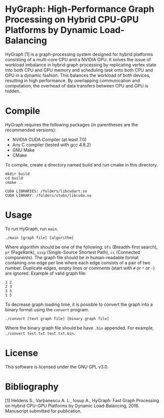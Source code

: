 # HyGraph: High-Performance Graph Processing on Hybrid CPU-GPU Platforms by Dynamic Load-Balancing

HyGraph [1] is a graph-processing system designed for hybrid platforms consisting of a multi-core CPU and a NVIDIA GPU. It solves the issue of workload imbalance in hybrid graph processing by replicating vertex state into both CPU and GPU memory and scheduling task onto both CPU and GPU in a dynamic fashion. This balances the workload of both devices, resulting in high performance. By overlapping communication and computation, the overhead of data transfers between CPU and GPU is hidden.

# Compile 
HyGraph requires the following packages (in parentheses are the recommended versions):
* NVIDIA CUDA Compiler (at least 7.0)
* Any C compiler (tested with gcc 4.8.2)
* GNU Make
* CMake

To compile, create a directory named build and run cmake in this directory.

```
mkdir build
cd build
cmake ..

CUDA LIBRARIES: /folders/libcudart.so
CUDA LIBRARY: /folders/stubs/libcuda.so

```

# Usage
To run HyGraph, run `main`.

```
./main [graph file] [algorithm]

```

Where algorithm should be one of the following: `bfs` (Breadth-first search), `pr` (PageRank), `sssp` (Single-Source Shortest Path), `cc` (Connected components). The graph file should be in human-readable format containing one edge per line where each edge consists of a pair of two number. Duplicate edges, empty lines or comments (start with `#` or `*` or `-`) are ignored. Example of valid graph file:

```
1 2
2 3
3 5
1 5

```

To decrease graph loading time, it is possible to convert the graph into a binary format using the `convert` program.

```
./convert [text graph file] [binary graph file]
```

Where the binary graph file should be have `.bin` appended. For example, `./convert test.txt test.txt.bin`.



# License
This software is licensed under the GNU GPL v3.0.


# Bibliography
[1] Heldens S., Varbanescu A. L., Iosup A., HyGraph: Fast Graph Processing on Hybrid CPU-GPU Platforms by Dynamic Load-Balancing, 2016. Manuscript submitted for publication.

